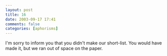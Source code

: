 ```yaml
---
layout: post
title: 16
date: 2003-09-17 17:41
comments: false
categories: [aphorisms]
---
```


I'm sorry to inform you that you didn't make our short-list. You would have made it, but we ran out of space on the paper.
